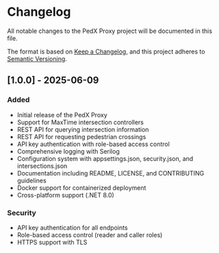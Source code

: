 # Changelog

All notable changes to the PedX Proxy project will be documented in this file.

The format is based on [Keep a Changelog](https://keepachangelog.com/en/1.0.0/),
and this project adheres to [Semantic Versioning](https://semver.org/spec/v2.0.0.html).

## [1.0.0] - 2025-06-09

### Added
- Initial release of the PedX Proxy
- Support for MaxTime intersection controllers
- REST API for querying intersection information
- REST API for requesting pedestrian crossings
- API key authentication with role-based access control
- Comprehensive logging with Serilog
- Configuration system with appsettings.json, security.json, and intersections.json
- Documentation including README, LICENSE, and CONTRIBUTING guidelines
- Docker support for containerized deployment
- Cross-platform support (.NET 8.0)

### Security
- API key authentication for all endpoints
- Role-based access control (reader and caller roles)
- HTTPS support with TLS
